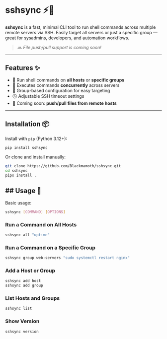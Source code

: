 # sshsync ⚡🔐

**sshsync** is a fast, minimal CLI tool to run shell commands across multiple remote servers via SSH. Easily target all servers or just a specific group — great for sysadmins, developers, and automation workflows.

> 🔜 *File push/pull support is coming soon!*

---

## Features ✨

- 🔁 Run shell commands on **all hosts** or **specific groups**
- 🚀 Executes commands **concurrently** across servers
- 🧠 Group-based configuration for easy targeting
- 🕒 Adjustable SSH timeout settings
- 📁 Coming soon: **push/pull files from remote hosts**

---

## Installation 📦

Install with `pip` (Python 3.12+):

```bash
pip install sshsync
```

Or clone and install manually:

```bash
git clone https://github.com/Blackmamoth/sshsync.git
cd sshsync
pipx install .
```

## ## Usage 🚀

Basic usage:

```bash
sshsync [COMMAND] [OPTIONS]
```

### Run a Command on All Hosts

```bash
sshsync all "uptime"
```

### Run a Command on a Specific Group

```bash
sshsync group web-servers "sudo systemctl restart nginx"
```

### Add a Host or Group

```bash
sshsync add host 
sshsync add group
```

### List Hosts and Groups

```bash
sshsync list
```

### Show Version

```bash
sshsync version
```



